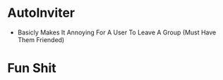 # AutoInviter
  - Basicly Makes It Annoying For A User To Leave A Group (Must Have Them Friended)

# Fun Shit
